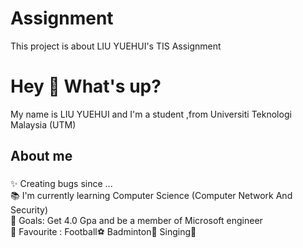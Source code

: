 # Assignment
This project is about LIU YUEHUI's TIS Assignment
<h1 align="left">Hey 👋 What's up?</h1>

<p align="left">My name is LIU YUEHUI and I'm a student ,from Universiti Teknologi Malaysia (UTM) </p>

###

<h2 align="left">About me</h2>

###

<p align="left">✨ Creating bugs since ...<br>📚 I'm currently learning Computer Science (Computer Network And Security) <br>🎯 Goals: Get 4.0 Gpa and be a member of Microsoft engineer <br>🎲 Favourite : Football⚽ Badminton🏸 Singing🎤 </p>

